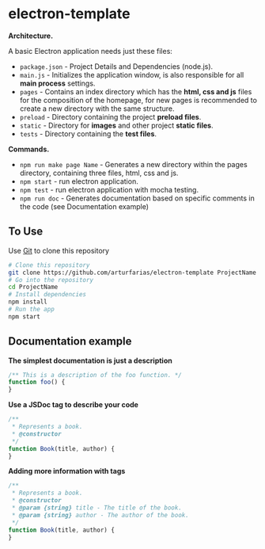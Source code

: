 # electron-template

**Architecture.**

A basic Electron application needs just these files:

- `package.json` - Project Details and Dependencies (node.js).
- `main.js` - Initializes the application window,  is also responsible for all **main process** settings.
- `pages` - Contains an index directory which has the **html, css and js** files for the composition of the homepage, for new pages  is recommended to create a new directory with the same structure.
- `preload` - Directory containing the project **preload files**.
- `static` - Directory for **images** and other project **static files**.
- `tests` - Directory containing the **test files**.

**Commands.**
- `npm run make page Name` - Generates a new directory within the pages directory, containing three files, html, css and js.
- `npm start` - run electron application.
- `npm test` - run electron application with mocha testing.
- `npm run doc` - Generates documentation based on specific comments in the code (see Documentation example)


## To Use

Use [Git](https://git-scm.com) to clone this repository

```bash
# Clone this repository
git clone https://github.com/arturfarias/electron-template ProjectName
# Go into the repository
cd ProjectName
# Install dependencies
npm install
# Run the app
npm start
```

## Documentation example

**The simplest documentation is just a description**
```javascript
/** This is a description of the foo function. */
function foo() {
}
```

**Use a JSDoc tag to describe your code**
```javascript
/**
 * Represents a book.
 * @constructor
 */
function Book(title, author) {
}
```

**Adding more information with tags**
```javascript
/**
 * Represents a book.
 * @constructor
 * @param {string} title - The title of the book.
 * @param {string} author - The author of the book.
 */
function Book(title, author) {
}
```